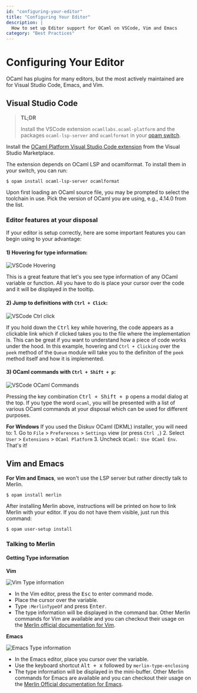 ```yaml
---
id: "configuring-your-editor"
title: "Configuring Your Editor"
description: |
  How to set up Editor support for OCaml on VSCode, Vim and Emacs
category: "Best Practices"
---
```


# Configuring Your Editor

OCaml has plugins for many editors, but the most actively maintained are for Visual Studio Code, Emacs, and Vim.

## Visual Studio Code

> **TL;DR**
> 
> Install the VSCode extension `ocamllabs.ocaml-platform` and the packages `ocaml-lsp-server` and `ocamlformat` in your [opam switch](/docs/opam-switch-introduction).

Install the [OCaml Platform Visual Studio Code extension](https://marketplace.visualstudio.com/items?itemName=ocamllabs.ocaml-platform) from the Visual Studio Marketplace. 

The extension depends on OCaml LSP and ocamlformat. To install them in your switch, you can run:

```shell
$ opam install ocaml-lsp-server ocamlformat
```

Upon first loading an OCaml source file, you may be prompted to select the toolchain in use. Pick the version of OCaml you are using, e.g., 4.14.0 from the list. 

### Editor features at your disposal
If your editor is setup correctly, here are some important features you can begin using to your advantage:
#### 1) Hovering for type information: 

![VSCode Hovering](/media/tutorials/vscode-hover.gif)

This is a great feature that let's you see type information of any OCaml variable or function. All you have to do is place your cursor over the code and it will be displayed in the tooltip.

#### 2) Jump to definitions with `Ctrl + Click`:

![VSCode Ctrl click](/media/tutorials/vscode-ctrl-click.gif)

If you hold down the <kbd>Ctrl</kbd> key while hovering, the code appears as a clickable link which if clicked takes you to the file where the implementation is. This can be great if you want to understand how a piece of code works under the hood. In this example, hovering and `Ctrl + Clicking` over the `peek` method of the `Queue` module will take you to the definiton of the `peek` method itself and how it is implemented.

#### 3) OCaml commands with `Ctrl + Shift + p`:

![VSCode OCaml Commands](/media/tutorials/vscode-ocaml-commands.gif)

Pressing the key combination <kbd>Ctrl + Shift + p</kbd> opens a modal dialog at the top. If you type the word `ocaml`, you will be presented with a list of various OCaml commands at your disposal which can be used for different purposes.

**For Windows**
If you used the Diskuv OCaml (DKML) installer, you will need to:
    1. Go to `File` > `Preferences` > `Settings` view (or press `Ctrl ,`)
    2. Select `User` > `Extensions` > `OCaml Platform`
    3. Uncheck `OCaml: Use OCaml Env`. That's it!

## Vim and Emacs

**For Vim and Emacs**, we won't use the LSP server but rather directly talk to Merlin.

```shell
$ opam install merlin
```

After installing Merlin above, instructions will be printed on how to link Merlin with your editor. If you do not have them visible, just run this command:

```shell
$ opam user-setup install
```

### Talking to Merlin

#### Getting Type information

**Vim**

![Vim Type information](/media/tutorials/vim-type-info.gif)

- In the Vim editor, press the <kbd>Esc</kbd> to enter command mode.
- Place the cursor over the variable.
- Type `:MerlinTypeOf` and press <kbd>Enter</kbd>.
- The type information will be displayed in the command bar.
Other Merlin commands for Vim are available and you can checkout their usage on the [Merlin official documentation for Vim](https://ocaml.github.io/merlin/editor/vim/).

**Emacs**

![Emacs Type information](/media/tutorials/emacs-type-info.gif)

- In the Emacs editor, place you cursor over the variable.
- Use the keyboard shortcut <kbd>Alt + x</kbd> followed by `merlin-type-enclosing`
- The type information will be displayed in the mini-buffer.
Other Merlin commands for Emacs are available and you can checkout their usage on the [Merlin Official documentation for Emacs](https://ocaml.github.io/merlin/editor/emacs/).
